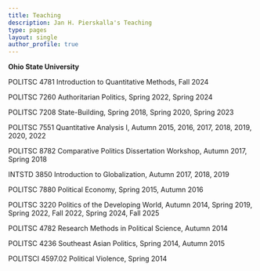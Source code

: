 ```yaml
---
title: Teaching
description: Jan H. Pierskalla's Teaching
type: pages
layout: single
author_profile: true
---
```


__Ohio State University__

POLITSC 4781 Introduction to Quantitative Methods, Fall 2024

POLITSC 7260 Authoritarian Politics, Spring 2022, Spring 2024

POLITSC 7208 State-Building, Spring 2018, Spring 2020, Spring 2023

POLITSC 7551 Quantitative Analysis I, Autumn 2015, 2016, 2017, 2018, 2019, 2020, 2022

POLITSC 8782 Comparative Politics Dissertation Workshop, Autumn 2017, Spring 2018

INTSTD 3850 Introduction to Globalization, Autumn 2017, 2018, 2019

POLITSC 7880 Political Economy, Spring 2015, Autumn 2016

POLITSC 3220 Politics of the Developing World, Autumn 2014, Spring 2019, Spring 2022, Fall 2022, Spring 2024, Fall 2025

POLITSC 4782 Research Methods in Political Science, Autumn 2014

POLITSC 4236  Southeast Asian Politics, Spring 2014, Autumn 2015

POLITSCI 4597.02 Political Violence, Spring 2014
 
